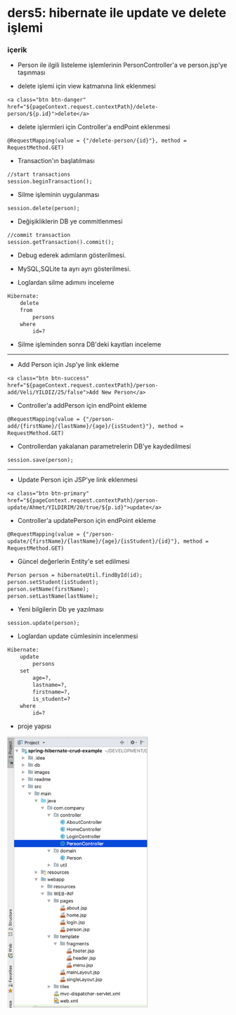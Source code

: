 # ders5: hibernate ile update ve delete işlemi


### içerik

- Person ile ilgili listeleme işlemlerinin PersonController'a ve person.jsp'ye taşınması

- delete işlemi için view katmanına link eklenmesi 
```
<a class="btn btn-danger" href="${pageContext.request.contextPath}/delete-person/${p.id}">delete</a>
```

- delete işlermleri için Controller'a endPoint eklenmesi
```
@RequestMapping(value = {"/delete-person/{id}"}, method = RequestMethod.GET)
```

- Transaction'ın başlatılması
```
//start transactions
session.beginTransaction();
```


- Silme işleminin uygulanması
```
session.delete(person);
```

- Değişikliklerin DB ye commitlenmesi
```
//commit transaction
session.getTransaction().commit();
```

- Debug ederek adımların gösterilmesi.

- MySQL,SQLite ta ayrı ayrı gösterilmesi.

- Loglardan silme adımını inceleme 
```
Hibernate: 
    delete 
    from
        persons 
    where
        id=?
```

- Silme işleminden sonra DB'deki kayıtları inceleme

---

- Add Person için Jsp'ye link ekleme 
```
<a class="btn btn-success" href="${pageContext.request.contextPath}/person-add/Veli/YILDIZ/25/false">Add New Person</a>
```

- Controller'a addPerson için endPoint ekleme
```
@RequestMapping(value = {"/person-add/{firstName}/{lastName}/{age}/{isStudent}"}, method = RequestMethod.GET)
```

- Controllerdan yakalanan parametrelerin DB'ye kaydedilmesi
```
session.save(person);
```

---

- Update Person için JSP'ye link eklenmesi
```
<a class="btn btn-primary" href="${pageContext.request.contextPath}/person-update/Ahmet/YILDIRIM/20/true/${p.id}">update</a>
```


- Controller'a updatePerson için endPoint ekleme
```
@RequestMapping(value = {"/person-update/{firstName}/{lastName}/{age}/{isStudent}/{id}"}, method = RequestMethod.GET)
```

- Güncel değerlerin Entity'e set edilmesi
```
Person person = hibernateUtil.findById(id);
person.setStudent(isStudent);
person.setName(firstName);
person.setLastName(lastName);
```

- Yeni bilgilerin Db ye yazılması 
```
session.update(person);
```

- Loglardan update cümlesinin incelenmesi
```
Hibernate: 
    update
        persons 
    set
        age=?,
        lastname=?,
        firstname=?,
        is_student=? 
    where
        id=?
```

- proje yapısı

<img width="320px"  src="https://github.com/lvntyldz/spring-hibernate-crud-example/blob/lesson5/images/lesson5/projectStructure.png?raw=true" />

